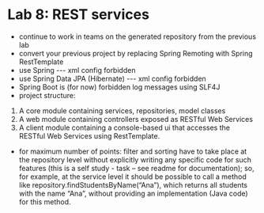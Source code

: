 # Lab 8: REST services
- continue to work in teams on the generated repository from the previous lab
- convert your previous project by replacing Spring Remoting with Spring RestTemplate 
- use Spring --- xml config forbidden 
- use Spring Data JPA (Hibernate) --- xml config forbidden 
- Spring Boot is (for now) forbidden 
log messages using SLF4J 
- project structure: 
1. A core module containing services, repositories, model classes 
2. A web module containing controllers exposed as RESTful Web Services 
3. A client module containing a console-based ui that accesses the RESTful Web Services using RestTemplate.
- for maximum number of points: filter and sorting have to take place at the repository level without explicitly writing any specific code for such features (this is a self study - task – see readme for documentation); so, for example, at the service level it should be possible to call a method like repository.findStudentsByName(“Ana”), which returns all students with the name “Ana”, without providing an implementation (Java code) for this method. 

